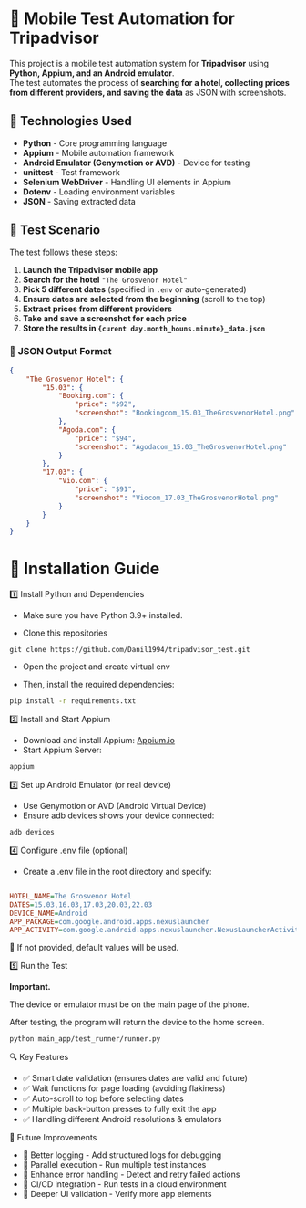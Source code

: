 # 🏨 Mobile Test Automation for Tripadvisor

This project is a mobile test automation system for **Tripadvisor** using **Python, Appium, and an Android emulator**.  
The test automates the process of **searching for a hotel, collecting prices from different providers, and saving the 
data** as JSON with screenshots.  

## 🚀 Technologies Used
- **Python** - Core programming language
- **Appium** - Mobile automation framework
- **Android Emulator (Genymotion or AVD)** - Device for testing
- **unittest** - Test framework
- **Selenium WebDriver** - Handling UI elements in Appium
- **Dotenv** - Loading environment variables
- **JSON** - Saving extracted data  

## 📌 Test Scenario
The test follows these steps:
1. **Launch the Tripadvisor mobile app**  
2. **Search for the hotel** `"The Grosvenor Hotel"`  
3. **Pick 5 different dates** (specified in `.env` or auto-generated)  
4. **Ensure dates are selected from the beginning** (scroll to the top)  
5. **Extract prices from different providers**  
6. **Take and save a screenshot for each price**  
7. **Store the results in `{curent day.month_houns.minute}_data.json`**  

### 📂 **JSON Output Format**
```json
{
    "The Grosvenor Hotel": {
        "15.03": {
            "Booking.com": {
                "price": "$92",
                "screenshot": "Bookingcom_15.03_TheGrosvenorHotel.png"
            },
            "Agoda.com": {
                "price": "$94",
                "screenshot": "Agodacom_15.03_TheGrosvenorHotel.png"
            }
        },
        "17.03": {
            "Vio.com": {
                "price": "$91",
                "screenshot": "Viocom_17.03_TheGrosvenorHotel.png"
            }
        }
    }
}
```

# 🔧 Installation Guide
1️⃣ Install Python and Dependencies
* Make sure you have Python 3.9+ installed.

* Clone this repositories
 
```commandline
git clone https://github.com/Danil1994/tripadvisor_test.git
```

* Open the project and create virtual env

* Then, install the required dependencies:
```bash
pip install -r requirements.txt
```

2️⃣ Install and Start Appium
* Download and install Appium: [Appium.io](https://appium.io/docs/en/latest/)
* Start Appium Server:
```bash
appium
```
3️⃣ Set up Android Emulator (or real device)
* Use Genymotion or AVD (Android Virtual Device)
* Ensure adb devices shows your device connected:
```bash
adb devices
```
4️⃣ Configure .env file (optional)
* Create a .env file in the root directory and specify:

```ini

HOTEL_NAME=The Grosvenor Hotel
DATES=15.03,16.03,17.03,20.03,22.03
DEVICE_NAME=Android
APP_PACKAGE=com.google.android.apps.nexuslauncher
APP_ACTIVITY=com.google.android.apps.nexuslauncher.NexusLauncherActivity
```
📌 If not provided, default values will be used.

5️⃣ Run the Test

  **Important.** 
  
  The device or emulator must be on the main page of the phone. 
  
  After testing, the program will return the device to the home screen.
```bash
python main_app/test_runner/runner.py
```


🔍 Key Features
* ✅ Smart date validation (ensures dates are valid and future)
* ✅ Wait functions for page loading (avoiding flakiness)
* ✅ Auto-scroll to top before selecting dates
* ✅ Multiple back-button presses to fully exit the app
* ✅ Handling different Android resolutions & emulators

🚀 Future Improvements
* 🔹 Better logging - Add structured logs for debugging
* 🔹 Parallel execution - Run multiple test instances
* 🔹 Enhance error handling - Detect and retry failed actions
* 🔹 CI/CD integration - Run tests in a cloud environment
* 🔹 Deeper UI validation - Verify more app elements